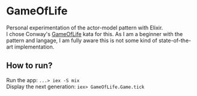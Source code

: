 # GameOfLife

Personal experimentation of the actor-model pattern with Elixir.  
I chose Conway's [GameOfLife](https://en.wikipedia.org/wiki/Conway%27s_Game_of_Life) kata for this.
As I am a beginner with the pattern and langage, I am fully aware this is not some kind of state-of-the-art implementation.

## How to run?

Run the app: `...> iex -S mix`  
Display the next generation: `iex> GameOfLife.Game.tick`

